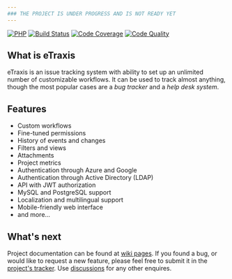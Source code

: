 ```yaml
---
### THE PROJECT IS UNDER PROGRESS AND IS NOT READY YET
---
```


[![PHP](https://img.shields.io/badge/PHP-7.4%2B-blue.svg)](https://php.net/migration74)
[![Build Status](https://travis-ci.com/etraxis/etraxis.svg?branch=master)](https://travis-ci.com/github/etraxis/etraxis)
[![Code Coverage](https://scrutinizer-ci.com/g/etraxis/etraxis/badges/coverage.png?b=master)](https://scrutinizer-ci.com/g/etraxis/etraxis/?branch=master)
[![Code Quality](https://scrutinizer-ci.com/g/etraxis/etraxis/badges/quality-score.png?b=master)](https://scrutinizer-ci.com/g/etraxis/etraxis/?branch=master)

## What is eTraxis

eTraxis is an issue tracking system with ability to set up an unlimited number of customizable workflows.
It can be used to track almost anything, though the most popular cases are a *bug tracker* and a *help desk system*.

## Features

* Custom workflows
* Fine-tuned permissions
* History of events and changes
* Filters and views
* Attachments
* Project metrics
* Authentication through Azure and Google
* Authentication through Active Directory (LDAP)
* API with JWT authorization
* MySQL and PostgreSQL support
* Localization and multilingual support
* Mobile-friendly web interface
* and more...

## What's next

Project documentation can be found at [wiki pages](../../wiki).
If you found a bug, or would like to request a new feature, please feel free to submit it in the [project's tracker](../../issues/new).
Use [discussions](../../discussions) for any other enquires.
